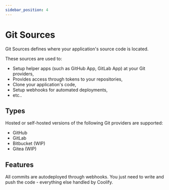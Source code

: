 ```yaml
---
sidebar_position: 4
---
```


# Git Sources

Git Sources defines where your application's source code is located.

These sources are used to:
- Setup helper apps (such as GitHub App, GitLab App) at your Git providers,
- Provides access through tokens to your repositories,
- Clone your application's code,
- Setup webhooks for automated deployments,
- etc..

## Types
Hosted or self-hosted versions of the following Git providers are supported:
- GitHub
- GitLab
- Bitbucket (WIP)
- Gitea (WIP)

## Features
All commits are autodeployed through webhooks. You just need to write and push the code - everything else handled by Coolify.